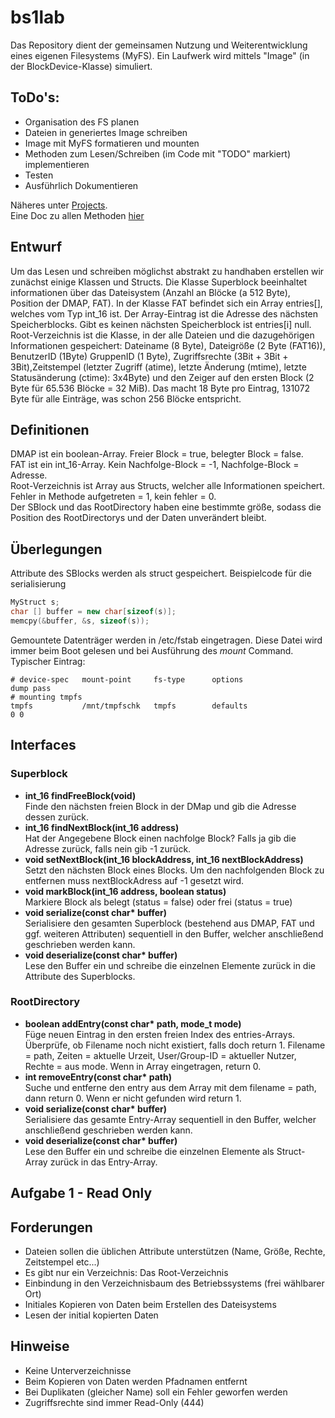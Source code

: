 # bs1lab
Das Repository dient der gemeinsamen Nutzung und Weiterentwicklung eines eigenen Filesystems (MyFS).
Ein Laufwerk wird mittels "Image" (in der BlockDevice-Klasse) simuliert.

## ToDo's:
 * Organisation des FS planen
 * Dateien in generiertes Image schreiben
 * Image mit MyFS formatieren und mounten
 * Methoden zum Lesen/Schreiben (im Code mit "TODO" markiert) implementieren
 * Testen
 * Ausführlich Dokumentieren

Näheres unter [Projects](https://github.com/mbpictures/bs1lab/projects). <br>
Eine Doc zu allen Methoden [hier](https://libfuse.github.io/doxygen/structfuse__operations.html)

## Entwurf
Um das Lesen und schreiben möglichst abstrakt zu handhaben erstellen wir zunächst einige Klassen und Structs.
Die Klasse Superblock beeinhaltet informationen über das Dateisystem (Anzahl an Blöcke (a 512 Byte), Position der DMAP, FAT). In der Klasse FAT befindet sich ein Array entries[], welches vom Typ int_16 ist. Der Array-Eintrag ist die Adresse des nächsten Speicherblocks. Gibt es keinen nächsten Speicherblock ist entries[i] null. Root-Verzeichnis ist die Klasse, in der alle Dateien und die dazugehörigen Informationen gespeichert: Dateiname (8 Byte), Dateigröße (2 Byte (FAT16)), BenutzerID (1Byte) GruppenID (1 Byte), Zugriffsrechte (3Bit + 3Bit + 3Bit),Zeitstempel (letzter Zugriff (atime), letzte Änderung (mtime), letzte Statusänderung (ctime): 3x4Byte) und den Zeiger auf den ersten Block (2 Byte für 65.536 Blöcke = 32 MiB). Das macht 18 Byte pro Eintrag, 131072 Byte für alle Einträge, was schon 256 Blöcke entspricht.

## Definitionen
DMAP ist ein boolean-Array. Freier Block = true, belegter Block = false.<br>
FAT ist ein int_16-Array. Kein Nachfolge-Block = -1, Nachfolge-Block = Adresse.<br>
Root-Verzeichnis ist Array aus Structs, welcher alle Informationen speichert.<br>
Fehler in Methode aufgetreten = 1, kein fehler = 0.<br>
Der SBlock und das RootDirectory haben eine bestimmte größe, sodass die Position des RootDirectorys und der Daten unverändert bleibt.

## Überlegungen
Attribute des SBlocks werden als struct gespeichert. Beispielcode für die serialisierung
```c++
MyStruct s;
char [] buffer = new char[sizeof(s)];
memcpy(&buffer, &s, sizeof(s));
```

Gemountete Datenträger werden in /etc/fstab eingetragen. Diese Datei wird immer beim Boot gelesen und bei Ausführung des *mount* Command. Typischer Eintrag:
```
# device-spec   mount-point     fs-type      options                                          dump pass
# mounting tmpfs
tmpfs           /mnt/tmpfschk   tmpfs        defaults                                           0 0
```

## Interfaces
### Superblock
 * **int_16 findFreeBlock(void)**<br>
Finde den nächsten freien Block in der DMap und gib die Adresse dessen zurück.
 * **int_16 findNextBlock(int_16 address)**<br>
Hat der Angegebene Block einen nachfolge Block? Falls ja gib die Adresse zurück, falls nein gib -1 zurück.
 * **void setNextBlock(int_16 blockAddress, int_16 nextBlockAddress)**<br>
Setzt den nächsten Block eines Blocks. Um den nachfolgenden Block zu entfernen muss nextBlockAdress auf -1 gesetzt wird.
 * **void markBlock(int_16 address, boolean status)**<br>
Markiere Block als belegt (status = false) oder frei (status = true)
 * **void serialize(const char&ast; buffer)**<br>
Serialisiere den gesamten Superblock (bestehend aus DMAP, FAT und ggf. weiteren Attributen) sequentiell in den Buffer, welcher anschließend geschrieben werden kann.
 * **void deserialize(const char&ast; buffer)**<br>
Lese den Buffer ein und schreibe die einzelnen Elemente zurück in die Attribute des Superblocks.

### RootDirectory
 * **boolean addEntry(const char&ast; path, mode_t mode)**<br>
Füge neuen Eintrag in den ersten freien Index des entries-Arrays. Überprüfe, ob Filename noch nicht existiert, falls doch return 1. Filename = path, Zeiten = aktuelle Urzeit, User/Group-ID = aktueller Nutzer, Rechte = aus mode. Wenn in Array eingetragen, return 0.
 * **int removeEntry(const char&ast; path)**<br>
Suche und entferne den entry aus dem Array mit dem filename = path, dann return 0. Wenn er nicht gefunden wird return 1.
 * **void serialize(const char&ast; buffer)**<br>
Serialisiere das gesamte Entry-Array sequentiell in den Buffer, welcher anschließend geschrieben werden kann.
 * **void deserialize(const char&ast; buffer)**<br>
Lese den Buffer ein und schreibe die einzelnen Elemente als Struct-Array zurück in das Entry-Array.

## Aufgabe 1 - Read Only
## Forderungen
* Dateien sollen die üblichen Attribute unterstützen (Name, Größe, Rechte, Zeitstempel etc...)
* Es gibt nur ein Verzeichnis: Das Root-Verzeichnis
* Einbindung in den Verzeichnisbaum des Betriebssystems (frei wählbarer Ort)
* Initiales Kopieren von Daten beim Erstellen des Dateisystems
* Lesen der initial kopierten Daten

## Hinweise
* Keine Unterverzeichnisse
* Beim Kopieren von Daten werden Pfadnamen entfernt
* Bei Duplikaten (gleicher Name) soll ein Fehler geworfen werden
* Zugriffsrechte sind immer Read-Only (444)
